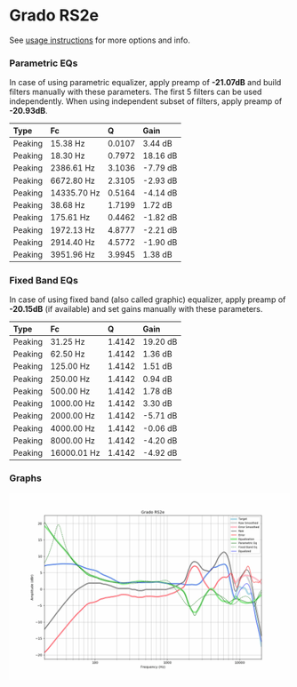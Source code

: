 # Grado RS2e
See [usage instructions](https://github.com/jaakkopasanen/AutoEq#usage) for more options and info.

### Parametric EQs
In case of using parametric equalizer, apply preamp of **-21.07dB** and build filters manually
with these parameters. The first 5 filters can be used independently.
When using independent subset of filters, apply preamp of **-20.93dB**.

| Type    | Fc          |      Q | Gain     |
|:--------|:------------|:-------|:---------|
| Peaking | 15.38 Hz    | 0.0107 | 3.44 dB  |
| Peaking | 18.30 Hz    | 0.7972 | 18.16 dB |
| Peaking | 2386.61 Hz  | 3.1036 | -7.79 dB |
| Peaking | 6672.80 Hz  | 2.3105 | -2.93 dB |
| Peaking | 14335.70 Hz | 0.5164 | -4.14 dB |
| Peaking | 38.68 Hz    | 1.7199 | 1.72 dB  |
| Peaking | 175.61 Hz   | 0.4462 | -1.82 dB |
| Peaking | 1972.13 Hz  | 4.8777 | -2.21 dB |
| Peaking | 2914.40 Hz  | 4.5772 | -1.90 dB |
| Peaking | 3951.96 Hz  | 3.9945 | 1.38 dB  |

### Fixed Band EQs
In case of using fixed band (also called graphic) equalizer, apply preamp of **-20.15dB**
(if available) and set gains manually with these parameters.

| Type    | Fc          |      Q | Gain     |
|:--------|:------------|:-------|:---------|
| Peaking | 31.25 Hz    | 1.4142 | 19.20 dB |
| Peaking | 62.50 Hz    | 1.4142 | 1.36 dB  |
| Peaking | 125.00 Hz   | 1.4142 | 1.51 dB  |
| Peaking | 250.00 Hz   | 1.4142 | 0.94 dB  |
| Peaking | 500.00 Hz   | 1.4142 | 1.78 dB  |
| Peaking | 1000.00 Hz  | 1.4142 | 3.30 dB  |
| Peaking | 2000.00 Hz  | 1.4142 | -5.71 dB |
| Peaking | 4000.00 Hz  | 1.4142 | -0.06 dB |
| Peaking | 8000.00 Hz  | 1.4142 | -4.20 dB |
| Peaking | 16000.01 Hz | 1.4142 | -4.92 dB |

### Graphs
![](./Grado%20RS2e.png)
